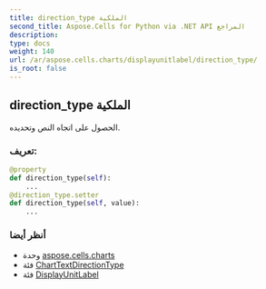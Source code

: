 ```yaml
---
title: direction_type الملكية
second_title: Aspose.Cells for Python via .NET API المراجع
description:
type: docs
weight: 140
url: /ar/aspose.cells.charts/displayunitlabel/direction_type/
is_root: false
---
```

##  direction_type الملكية

الحصول على اتجاه النص وتحديده.
###  تعريف:
```python
@property
def direction_type(self):
    ...
@direction_type.setter
def direction_type(self, value):
    ...
```

###  أنظر أيضا
* وحدة [aspose.cells.charts](../../)
* فئة [ChartTextDirectionType](/cells/python-net/ar/aspose.cells.charts/charttextdirectiontype)
* فئة [DisplayUnitLabel](/cells/python-net/ar/aspose.cells.charts/displayunitlabel)
